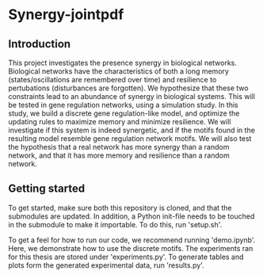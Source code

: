 # Synergy-jointpdf

## Introduction

This project investigates the presence synergy in biological networks.
Biological networks have the characteristics of both a long memory (states/oscillations are remembered over time) and resilience to pertubations (disturbances are forgotten).
We hypothesize that these two constraints lead to an abundance of synergy in biological systems.
This will be tested in gene regulation networks, using a simulation study.
In this study, we build a discrete gene regulation-like model, and optimize the updating rules to maximize memory and minimize resilience.
We will investigate if this system is indeed synergetic, and if the motifs found in the resulting model resemble gene regulation network motifs.
We will also test the hypothesis that a real network has more synergy than a random network, and that it has more memory and resilience than a random network.

## Getting started

To get started, make sure both this repository is cloned, and that the submodules are updated.
In addition, a Python init-file needs to be touched in the submodule to make it importable.
To do this, run 'setup.sh'.

To get a feel for how to run our code, we recommend running 'demo.ipynb'.
Here, we demonstrate how to use the discrete motifs.
The experiments ran for this thesis are stored under 'experiments.py'.
To generate tables and plots form the generated experimental data, run 'results.py'.
